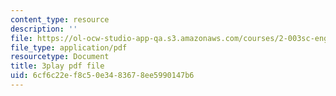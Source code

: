 ```yaml
---
content_type: resource
description: ''
file: https://ol-ocw-studio-app-qa.s3.amazonaws.com/courses/2-003sc-engineering-dynamics-fall-2011/6cf6c22ef8c50e3483678ee5990147b6_qrbCpv3Sv34.pdf
file_type: application/pdf
resourcetype: Document
title: 3play pdf file
uid: 6cf6c22e-f8c5-0e34-8367-8ee5990147b6
---
```

